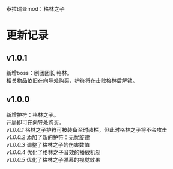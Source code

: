 泰拉瑞亚mod：格林之子

# 更新记录
## v1.0.1
新增boss：剧团团长 格林。<br>
相关物品依旧在向导处购买，护符将在击败格林后解锁。<br>

## v1.0.0
新增护符：格林之子。<br>
开局即可在向导处购买。<br>
*v1.0.0.1* 格林之子护符可被装备至时装栏，但此时格林之子将不会攻击<br>
*v1.0.0.2* 添加了新的护符：无忧旋律<br>
*v1.0.0.3* 调整了格林之子的伤害数值<br>
*v1.0.0.4* 优化了格林之子音效的播放机制<br>
*v1.0.0.5* 优化了格林之子弹幕的视觉效果<br>
